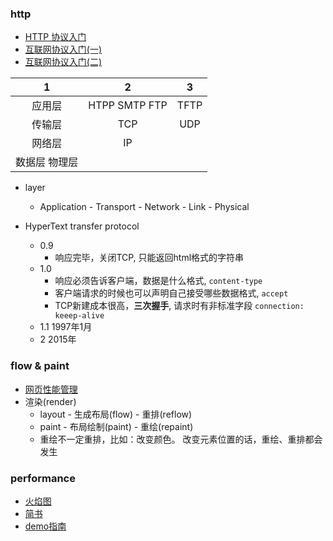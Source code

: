 ### http 
- [HTTP 协议入门](http://www.ruanyifeng.com/blog/2016/08/http.html)
- [互联网协议入门(一)](http://www.ruanyifeng.com/blog/2012/05/internet_protocol_suite_part_i.html)
- [互联网协议入门(二)](http://www.ruanyifeng.com/blog/2012/06/internet_protocol_suite_part_ii.html)

|1|2|3|
|:--:|:--:|:--:|
| 应用层 | HTPP SMTP FTP | TFTP |
| 传输层 | TCP | UDP |
| 网络层 | IP |
| 数据层 物理层 | |

- layer
    - Application - Transport - Network - Link - Physical
     
- HyperText transfer protocol
    - 0.9 
        - 响应完毕，关闭TCP, 只能返回html格式的字符串
    - 1.0 
        - 响应必须告诉客户端，数据是什么格式, ``content-type``
        - 客户端请求的时候也可以声明自己接受哪些数据格式, ``accept``
        - TCP新建成本很高，**三次握手**, 请求时有非标准字段 ``connection: keeep-alive``
    - 1.1 1997年1月
    - 2 2015年

    
### flow & paint
- [网页性能管理](http://www.ruanyifeng.com/blog/2015/09/web-page-performance-in-depth.html)
- 渲染(render)
    - layout - 生成布局(flow) - 重排(reflow)
    - paint - 布局绘制(paint) - 重绘(repaint)
    - 重绘不一定重排，比如：改变颜色。 改变元素位置的话，重绘、重排都会发生


    
### performance
- [火焰图](http://www.ruanyifeng.com/blog/2017/09/flame-graph.html)
- [简书](http://www.jianshu.com/p/4da0f0bda768)
- [demo指南](https://zhuanlan.zhihu.com/p/29879682)

